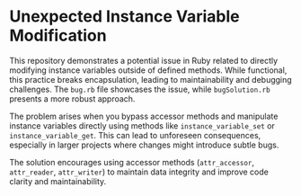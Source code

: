 # Unexpected Instance Variable Modification

This repository demonstrates a potential issue in Ruby related to directly modifying instance variables outside of defined methods.  While functional, this practice breaks encapsulation, leading to maintainability and debugging challenges.  The `bug.rb` file showcases the issue, while `bugSolution.rb` presents a more robust approach.

The problem arises when you bypass accessor methods and manipulate instance variables directly using methods like `instance_variable_set` or `instance_variable_get`. This can lead to unforeseen consequences, especially in larger projects where changes might introduce subtle bugs.

The solution encourages using accessor methods (`attr_accessor`, `attr_reader`, `attr_writer`) to maintain data integrity and improve code clarity and maintainability.